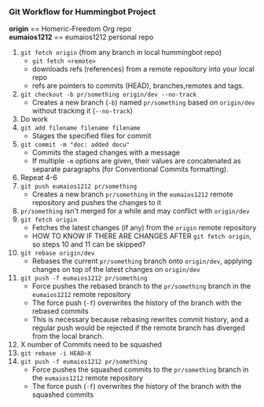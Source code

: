 ### Git Workflow for Hummingbot Project  
**origin** == Homeric-Freedom Org repo  
**eumaios1212** == eumaios1212 personal repo

1. `git fetch origin` (from any branch in local hummingbot repo)
    - `git fetch <remote>`  
    - downloads refs (references) from a remote repository into your local repo
    - refs are pointers to commits (HEAD), branches,remotes and tags.
2. `git checkout -b pr/something origin/dev --no-track`
    - Creates a new branch (`-b`) named `pr/something` based on `origin/dev` without tracking it (`--no-track`)
3. Do work
4. `git add filename filename filename`
    - Stages the specified files for commit
5. `git commit -m "doc: added docu"`
    - Commits the staged changes with a message
    - If multiple `-m` options are given, their values are concatenated as separate paragraphs (for 
      Conventional Commits formatting).
6. Repeat 4-6
7. `git push eumaios1212 pr/something`
    - Creates a new branch `pr/something` in the `eumaios1212` remote repository and pushes the changes to it
8. `pr/something` isn't merged for a while and may conflict with `origin/dev`
9. `git fetch origin`
    - Fetches the latest changes (if any) from the `origin` remote repository
    - HOW TO KNOW IF THERE ARE CHANGES 
      AFTER `git fetch origin`, so steps 10 and 11 can be skipped?
10. `git rebase origin/dev`
    - Rebases the current `pr/something` branch onto `origin/dev`, applying changes on top of the latest changes on
      `origin/dev`
11. `git push -f eumaios1212 pr/something`  
    - Force pushes the rebased branch to the `pr/something` branch in the `eumaios1212` remote repository
    - The force push (`-f`) overwrites the history of the branch with the rebased commits
    - This is necessary because rebasing rewrites commit history, and a regular push would be rejected
      if the remote branch has diverged from the local branch.
12. X number of Commits need to be squashed
13. `git rebase -i HEAD~X`
14. `git push -f eumaios1212 pr/something`
    - Force pushes the squashed commits to the `pr/something` branch in the `eumaios1212` remote repository
    - The force push (`-f`) overwrites the history of the branch with the squashed commits